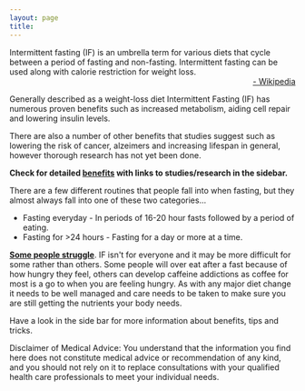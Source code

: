 ```yaml
---
layout: page
title: 
---
```


<p class="message" style="overflow:hidden">
  Intermittent fasting (IF) is an umbrella term for various diets that cycle between a period of fasting and non-fasting. Intermittent fasting can be used along with calorie restriction for weight loss. 
  <br><span style="float:right"><a href="https://en.wikipedia.org/wiki/Intermittent_fasting">- Wikipedia</a></span>
</p>

Generally described as a weight-loss diet Intermittent Fasting (IF) has numerous proven benefits such as increased metabolism, aiding cell repair and lowering insulin levels.

There are also a number of other benefits that studies suggest such as lowering the risk of cancer, alzeimers and increasing lifespan in general, however thorough research has not yet been done.

**Check for detailed [benefits](/benefits) with links to studies/research in the sidebar.**

There are a few different routines that people fall into when fasting, but they almost always fall into one of these two categories...

* Fasting everyday - In periods of 16-20 hour fasts followed by a period of eating.
* Fasting for >24 hours - Fasting for a day or more at a time.

**[Some people struggle](/concerns)**. IF isn't for everyone and it may be more difficult for some rather than others. Some people will over eat after a fast because of how hungry they feel, others can develop caffeine addictions as coffee for most is a go to when you are feeling hungry. As with any major diet change it needs to be well managed and care needs to be taken to make sure you are still getting the nutrients your body needs.

Have a look in the side bar for more information about benefits, tips and tricks.

<p class="message">
Disclaimer of Medical Advice: You understand that the information you find here does not constitute medical advice or recommendation of any kind, and you should not rely on it to replace consultations with your qualified health care professionals to meet your individual needs.
</p>